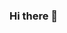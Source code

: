### Hi there 👋

<!--
**kap96/kap96** is a ✨ _special_ ✨ repository because its `README.md` (this file) appears on your GitHub profile.

Here are some ideas to get you started:

- 🔭 I’m currently working on basic health related projects
- 🌱 I’m currently learning MSc International Health and Tropical Medicine at Oxford
- 👯 I’m looking to collaborate on any data project related to global health
- 💬 Ask me about anything
- 📫 How to reach me: email: kapil.narain@gtc.ox.ac.uk
- 😄 Pronouns: He/him
- ⚡ Fun fact: On the hunt for the hottest food in Oxford
-->
